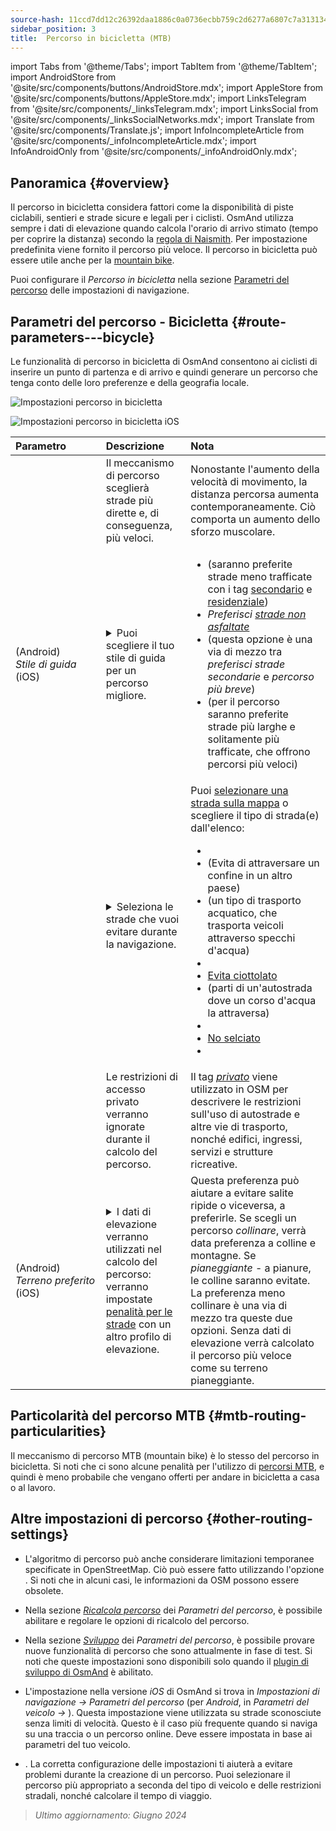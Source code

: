 ```yaml
---
source-hash: 11ccd7dd12c26392daa1886c0a0736ecbb759c2d6277a6807c7a313134cd6080
sidebar_position: 3
title:  Percorso in bicicletta (MTB)
---
```

import Tabs from '@theme/Tabs';
import TabItem from '@theme/TabItem';
import AndroidStore from '@site/src/components/buttons/AndroidStore.mdx';
import AppleStore from '@site/src/components/buttons/AppleStore.mdx';
import LinksTelegram from '@site/src/components/_linksTelegram.mdx';
import LinksSocial from '@site/src/components/_linksSocialNetworks.mdx';
import Translate from '@site/src/components/Translate.js';
import InfoIncompleteArticle from '@site/src/components/_infoIncompleteArticle.mdx';
import InfoAndroidOnly from '@site/src/components/_infoAndroidOnly.mdx';



## Panoramica {#overview}

Il percorso in bicicletta considera fattori come la disponibilità di piste ciclabili, sentieri e strade sicure e legali per i ciclisti. OsmAnd utilizza sempre i dati di elevazione quando calcola l'orario di arrivo stimato (tempo per coprire la distanza) secondo la [regola di Naismith](https://en.wikipedia.org/wiki/Naismith%27s_rule#Scarf's_equivalence_between_distance_and_climb). Per impostazione predefinita viene fornito il percorso più veloce.
Il percorso in bicicletta può essere utile anche per la [mountain bike](#mtb-routing-particularities).

Puoi configurare il *Percorso in bicicletta* nella sezione [Parametri del percorso](../guidance/navigation-settings#route-parameters) delle impostazioni di navigazione.


## Parametri del percorso - Bicicletta {#route-parameters---bicycle}

Le funzionalità di percorso in bicicletta di OsmAnd consentono ai ciclisti di inserire un punto di partenza e di arrivo e quindi generare un percorso che tenga conto delle loro preferenze e della geografia locale.

<Tabs groupId="operating-systems" queryString="current-os">

<TabItem value="android" label="Android">

![Impostazioni percorso in bicicletta](@site/static/img/navigation/routing/cycling_routing_andr.png)

</TabItem>

<TabItem value="ios" label="iOS">

![Impostazioni percorso in bicicletta iOS](@site/static/img/navigation/routing/cycling_routing_ios.png)

</TabItem>

</Tabs>

| Parametro | Descrizione | Nota |
|:------------|:---------------|:---------------|
|*<Translate android="true" ids="fast_route_mode"/>* | Il meccanismo di percorso sceglierà strade più dirette e, di conseguenza, più veloci. | Nonostante l'aumento della velocità di movimento, la distanza percorsa aumenta contemporaneamente. Ciò comporta un aumento dello sforzo muscolare. |
| *<Translate android="true" ids="routing_attr_driving_style_name"/>* (Android) *Stile&nbsp;di&nbsp;guida* (iOS) | <details><summary> Puoi scegliere il tuo stile di guida per un percorso migliore. </summary> ![Stile di guida in bicicletta Android](@site/static/img/navigation/routing/style_cycling_andr.png) </details> | <ul><li> *<Translate android="true" ids="routing_attr_driving_style_safety_name"/>* (saranno preferite strade meno trafficate con i tag [secondario](https://wiki.openstreetmap.org/wiki/Tag:highway%3Dsecondary) e [residenziale](https://wiki.openstreetmap.org/wiki/Tag:highway%3Dresidential)) </li><li> *Preferisci [strade non asfaltate](https://wiki.openstreetmap.org/wiki/Key:surface#Unpaved)* </li><li> *<Translate android="true" ids="routing_attr_driving_style_balance_name"/>* (questa opzione è una via di mezzo tra *preferisci strade secondarie* e *percorso più breve*) </li><li> *<Translate android="true" ids="routing_attr_driving_style_speed_name"/>* (per il percorso saranno preferite strade più larghe e solitamente più trafficate, che offrono percorsi più veloci) </li></ul> |
| *<Translate android="true" ids="impassable_road"/>* | <details><summary> Seleziona le strade che vuoi evitare durante la navigazione. </summary>![Evita strade Android](@site/static/img/navigation/routing/avoid_cycling_andr.png) </details> | Puoi [selezionare una strada sulla mappa](../../map/map-context-menu/#avoid-road) o scegliere il tipo di strada(e) dall'elenco: <ul><li>[<Translate android="true" ids="routing_attr_avoid_unpaved_name"/>](https://wiki.openstreetmap.org/wiki/Key:surface)</li><li>[<Translate android="true" ids="routing_attr_avoid_borders_name"/>](https://wiki.openstreetmap.org/wiki/Tag:barrier%3Dborder_control) (Evita di attraversare un confine in un altro paese)</li><li>[<Translate android="true" ids="routing_attr_avoid_ferries_name"/>](https://wiki.openstreetmap.org/wiki/Ferries) (un tipo di trasporto acquatico, che trasporta veicoli attraverso specchi d'acqua)</li><li>[<Translate android="true" ids="routing_attr_avoid_stairs_name"/>](https://wiki.openstreetmap.org/wiki/Tag:highway%3Dsteps)</li><li>[Evita ciottolato](https://wiki.openstreetmap.org/wiki/Tag:surface%3Dcobblestone)</li><li> [<Translate android="true" ids="routing_attr_avoid_fords_name"/>](https://wiki.openstreetmap.org/wiki/Tag:ford%3Dyes) (parti di un'autostrada dove un corso d'acqua la attraversa) </li><li> [<Translate android="true" ids="routing_attr_avoid_tunnels_name"/>](https://wiki.openstreetmap.org/wiki/Key:tunnel) </li><li> [No selciato](https://wiki.openstreetmap.org/wiki/Tag:surface%3Dsett)</li><li> [<Translate android="true" ids="routing_attr_avoid_footways_name"/>](https://wiki.openstreetmap.org/wiki/Tag:highway%3Dfootway) </li></ul>|
| *<Translate android="true" ids="routing_attr_allow_private_name"/>* | Le restrizioni di accesso privato verranno ignorate durante il calcolo del percorso. | Il tag *[privato](https://wiki.openstreetmap.org/wiki/Key:access)* viene utilizzato in OSM per descrivere le restrizioni sull'uso di autostrade e altre vie di trasporto, nonché edifici, ingressi, servizi e strutture ricreative. |
|*<Translate android="true" ids="routing_attr_height_obstacles_name"/>* (Android) *Terreno&nbsp;preferito* (iOS) | <details><summary> I dati di elevazione verranno utilizzati nel calcolo del percorso: verranno impostate [penalità per le strade](../../../technical/osmand-file-formats/osmand-routing-xml.md#penalties-of-elevation-data) con un altro profilo di elevazione. </summary> ![Usa dati di elevazione Android](@site/static/img/navigation/routing/pedestrian_elevation_andr.png) </details> | Questa preferenza può aiutare a evitare salite ripide o viceversa, a preferirle. Se scegli un percorso *collinare*, verrà data preferenza a colline e montagne. Se *pianeggiante* - a pianure, le colline saranno evitate. La preferenza meno collinare è una via di mezzo tra queste due opzioni. Senza dati di elevazione verrà calcolato il percorso più veloce come su terreno pianeggiante. |


## Particolarità del percorso MTB {#mtb-routing-particularities}

Il meccanismo di percorso MTB (mountain bike) è lo stesso del percorso in bicicletta. Si noti che ci sono alcune penalità per l'utilizzo di [percorsi MTB](../../map/vector-maps.md#routes), e quindi è meno probabile che vengano offerti per andare in bicicletta a casa o al lavoro.


## Altre impostazioni di percorso {#other-routing-settings}

- L'algoritmo di percorso può anche considerare limitazioni temporanee specificate in OpenStreetMap. Ciò può essere fatto utilizzando l'opzione *[<Translate android="true" ids="temporary_conditional_routing"/>](../routing/osmand-routing.md#consider-temporary-limitations)*. Si noti che in alcuni casi, le informazioni da OSM possono essere obsolete.

- Nella sezione [*Ricalcola percorso*](../../navigation/guidance/navigation-settings.md#recalculate-route) dei *Parametri del percorso*, è possibile abilitare e regolare le opzioni di ricalcolo del percorso.

- Nella sezione [*Sviluppo*](../guidance/navigation-settings.md#development-settings) dei *Parametri del percorso*, è possibile provare nuove funzionalità di percorso che sono attualmente in fase di test. Si noti che queste impostazioni sono disponibili solo quando il [plugin di sviluppo di OsmAnd](../../plugins/development.md) è abilitato.

- L'impostazione *[<Translate ios="true" ids="road_speeds"/>](../guidance/navigation-settings.md#road-speeds)* nella versione *iOS* di OsmAnd si trova in *Impostazioni di navigazione → Parametri del percorso* (per *Android*, in *Parametri del veicolo → [<Translate android="true" ids="default_speed_setting_title"/>](../guidance/navigation-settings.md#default-speed--road-speeds)*). Questa impostazione viene utilizzata su strade sconosciute senza limiti di velocità. Questo è il caso più frequente quando si naviga su una traccia o un percorso online. Deve essere impostata in base ai parametri del tuo veicolo.

- *[<Translate ios="true" ids="vehicle_parameters"/>](../guidance/navigation-settings.md#vehicle-parameters)*. La corretta configurazione delle impostazioni ti aiuterà a evitare problemi durante la creazione di un percorso. Puoi selezionare il percorso più appropriato a seconda del tipo di veicolo e delle restrizioni stradali, nonché calcolare il tempo di viaggio.

> *Ultimo aggiornamento: Giugno 2024*